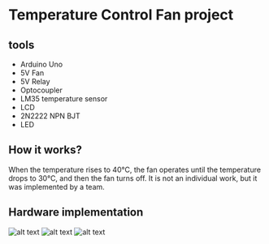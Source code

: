 # Temperature Control Fan project

## tools
* Arduino Uno
* 5V Fan
* 5V Relay
* Optocoupler
* LM35 temperature sensor
* LCD
* 2N2222 NPN BJT
* LED

## How it works?
When the temperature rises to 40°C, the fan operates until the temperature drops to 30°C, and then the fan turns off.
It is not an individual work, but it was implemented by a team.

## Hardware implementation
![alt text](https://i.suar.me/eljd0/l)
![alt text](https://i.suar.me/OX1J8/l)
![alt text](https://i.suar.me/NYaJZ/l)
